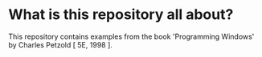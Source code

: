 # What is this repository all about?

This repository contains examples from the book 'Programming Windows' by Charles Petzold [ 5E, 1998 ].
